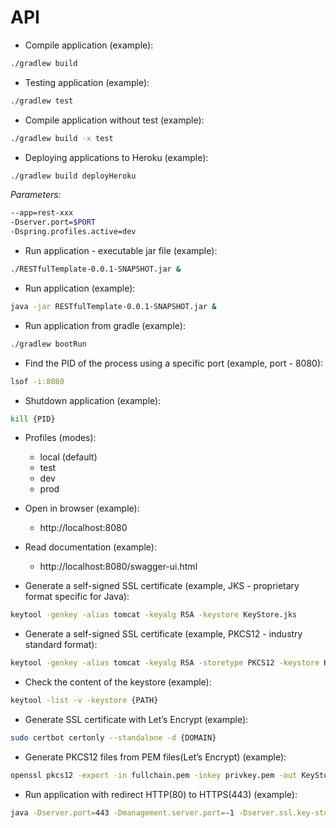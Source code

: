 # API

* Compile application (example):

```sh
./gradlew build
```

* Testing application (example):

```sh
./gradlew test
```

* Compile application without test (example):

```sh
./gradlew build -x test
```

* Deploying applications to Heroku (example):

```sh
./gradlew build deployHeroku
```
*Parameters:*
```sh
--app=rest-xxx
-Dserver.port=$PORT 
-Dspring.profiles.active=dev
```

* Run application - executable jar file (example):

```sh
./RESTfulTemplate-0.0.1-SNAPSHOT.jar &
```

* Run application (example):

```sh
java -jar RESTfulTemplate-0.0.1-SNAPSHOT.jar &
```

* Run application from gradle (example):

```sh
./gradlew bootRun
```

* Find the PID of the process using a specific port (example, port - 8080):

```sh
lsof -i:8080
```

* Shutdown application (example):

```sh
kill {PID}
```

* Profiles (modes):
    * local (default)
    * test
    * dev
    * prod
    
* Open in browser (example):

    * http://localhost:8080

* Read documentation (example):

    * http://localhost:8080/swagger-ui.html
    
* Generate a self-signed SSL certificate (example, JKS - proprietary format specific for Java):

```sh
keytool -genkey -alias tomcat -keyalg RSA -keystore KeyStore.jks
```

* Generate a self-signed SSL certificate (example, PKCS12 - industry standard format):

```sh
keytool -genkey -alias tomcat -keyalg RSA -storetype PKCS12 -keystore KeyStore.p12
```

* Check the content of the keystore (example):

```sh
keytool -list -v -keystore {PATH}
```

* Generate SSL certificate with Let’s Encrypt (example):

```sh
sudo certbot certonly --standalone -d {DOMAIN}
```

* Generate PKCS12 files from PEM files(Let’s Encrypt) (example):

```sh
openssl pkcs12 -export -in fullchain.pem -inkey privkey.pem -out KeyStore.p12 -name tomcat -CAfile chain.pem -caname root
```
    
* Run application with redirect HTTP(80) to HTTPS(443) (example):

```sh
java -Dserver.port=443 -Dmanagement.server.port=-1 -Dserver.ssl.key-store={PATH} -Dserver.ssl.key-store-password={PASSWORD} -Dserver.ssl.key-store-type={TYPE} -Dserver.ssl.key-alias={ALIAS} -jar RESTfulTemplate-0.0.1-SNAPSHOT.jar &
```